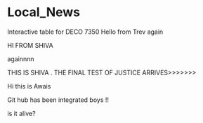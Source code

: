 # Local_News
Interactive table for DECO 7350
Hello from Trev
again


HI FROM SHIVA

againnnn


THIS IS SHIVA . THE FINAL TEST OF JUSTICE ARRIVES>>>>>>>

Hi this is Awais

Git hub has been integrated boys !!

is it alive?